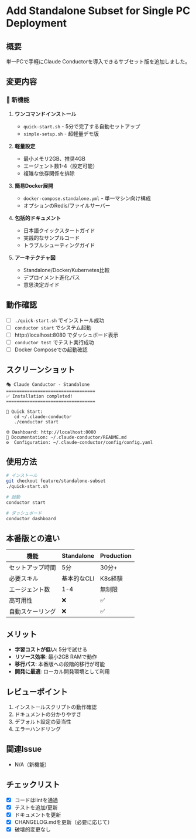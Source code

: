 # Add Standalone Subset for Single PC Deployment

## 概要

単一PCで手軽にClaude Conductorを導入できるサブセット版を追加しました。

## 変更内容

### 🚀 新機能

1. **ワンコマンドインストール**
   - `quick-start.sh` - 5分で完了する自動セットアップ
   - `simple-setup.sh` - 超軽量デモ版

2. **軽量設定**
   - 最小メモリ2GB、推奨4GB
   - エージェント数1-4（設定可能）
   - 複雑な依存関係を排除

3. **簡易Docker展開**
   - `docker-compose.standalone.yml` - 単一マシン向け構成
   - オプションのRedis/ファイルサーバー

4. **包括的ドキュメント**
   - 日本語クイックスタートガイド
   - 実践的なサンプルコード
   - トラブルシューティングガイド

5. **アーキテクチャ図**
   - Standalone/Docker/Kubernetes比較
   - デプロイメント進化パス
   - 意思決定ガイド

## 動作確認

- [ ] `./quick-start.sh` でインストール成功
- [ ] `conductor start` でシステム起動
- [ ] http://localhost:8080 でダッシュボード表示
- [ ] `conductor test` でテスト実行成功
- [ ] Docker Composeでの起動確認

## スクリーンショット

```
🎭 Claude Conductor - Standalone
==================================
✅ Installation completed!
==================================

🚀 Quick Start:
   cd ~/.claude-conductor
   ./conductor start

🌐 Dashboard: http://localhost:8080
📖 Documentation: ~/.claude-conductor/README.md
⚙️  Configuration: ~/.claude-conductor/config/config.yaml
```

## 使用方法

```bash
# インストール
git checkout feature/standalone-subset
./quick-start.sh

# 起動
conductor start

# ダッシュボード
conductor dashboard
```

## 本番版との違い

| 機能 | Standalone | Production |
|------|-----------|------------|
| セットアップ時間 | 5分 | 30分+ |
| 必要スキル | 基本的なCLI | K8s経験 |
| エージェント数 | 1-4 | 無制限 |
| 高可用性 | ❌ | ✅ |
| 自動スケーリング | ❌ | ✅ |

## メリット

- **学習コストが低い**: 5分で試せる
- **リソース効率**: 最小2GB RAMで動作
- **移行パス**: 本番版への段階的移行が可能
- **開発に最適**: ローカル開発環境として利用

## レビューポイント

1. インストールスクリプトの動作確認
2. ドキュメントの分かりやすさ
3. デフォルト設定の妥当性
4. エラーハンドリング

## 関連Issue

- N/A（新機能）

## チェックリスト

- [x] コードはlintを通過
- [x] テストを追加/更新
- [x] ドキュメントを更新
- [x] CHANGELOG.mdを更新（必要に応じて）
- [x] 破壊的変更なし